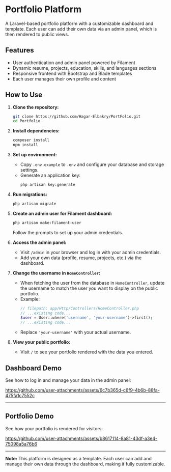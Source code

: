 # Portfolio Platform

A Laravel-based portfolio platform with a customizable dashboard and template. Each user can add their own data via an admin panel, which is then rendered to public views.

## Features

- User authentication and admin panel powered by Filament
- Dynamic resume, projects, education, skills, and languages sections
- Responsive frontend with Bootstrap and Blade templates
- Each user manages their own profile and content

## How to Use

1. **Clone the repository:**
   ```sh
   git clone https://github.com/Hagar-Elbakry/PortFolio.git
   cd Portfolio
   ```

2. **Install dependencies:**
   ```sh
   composer install
   npm install
   ```

3. **Set up environment:**
   - Copy `.env.example` to `.env` and configure your database and storage settings.
   - Generate an application key:
     ```sh
     php artisan key:generate
     ```

4. **Run migrations:**
   ```sh
   php artisan migrate
   ```

5. **Create an admin user for Filament dashboard:**
   ```sh
   php artisan make:filament-user
   ```
   Follow the prompts to set up your admin credentials.

6. **Access the admin panel:**
   - Visit `/admin` in your browser and log in with your admin credentials.
   - Add your own data (profile, resume, projects, etc.) via the dashboard.
  
7. **Change the username in `HomeController`:**
   - When fetching the user from the database in `HomeController`, update the username to match the user you want to display on the public portfolio.
   - Example:
     ````php
     // filepath: app/Http/Controllers/HomeController.php
     // ...existing code...
     $user = User::where('username', 'your-username')->first();
     // ...existing code...
     ````
   - Replace `'your-username'` with your actual username.

8. **View your public portfolio:**
   - Visit `/` to see your portfolio rendered with the data you entered.

## Dashboard Demo

See how to log in and manage your data in the admin panel:

https://github.com/user-attachments/assets/6c7b365d-c6f9-4b6b-88fa-475fa1c7552c

---

## Portfolio Demo

See how your portfolio is rendered for visitors:

https://github.com/user-attachments/assets/b8617114-8a81-43df-a3e4-75098a5a76b6

---

**Note:** This platform is designed as a template. Each user can add and manage their own data through the dashboard, making it fully customizable.

